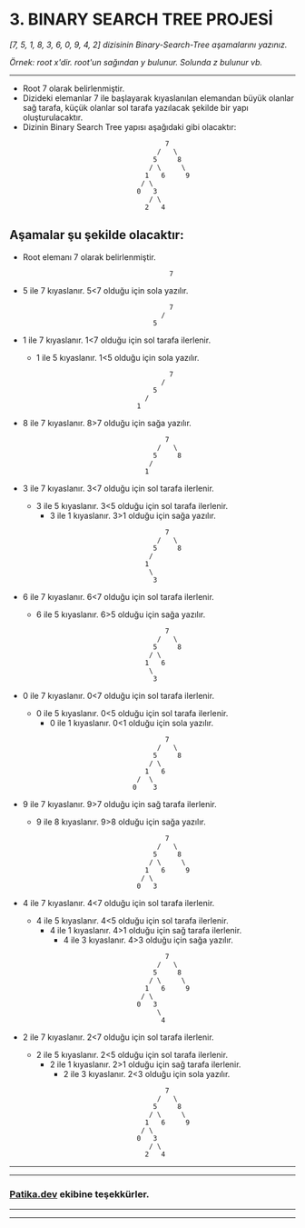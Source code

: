 ﻿# **3. BINARY SEARCH TREE PROJESİ**
*[7, 5, 1, 8, 3, 6, 0, 9, 4, 2] dizisinin Binary-Search-Tree aşamalarını yazınız.*

*Örnek: root x'dir. root'un sağından y bulunur. Solunda z bulunur vb.*

---
* Root 7 olarak belirlenmiştir.
* Dizideki elemanlar 7 ile başlayarak kıyaslanılan elemandan büyük olanlar sağ tarafa, küçük olanlar sol tarafa yazılacak şekilde bir yapı oluşturulacaktır.
* Dizinin Binary Search Tree yapısı aşağıdaki gibi olacaktır:
    ```
                                       7
                                     /   \
                                    5     8
                                   / \     \
                                  1   6     9
                                 / \
                                0   3
                                   / \
                                  2   4
    ```

## **Aşamalar şu şekilde olacaktır:**

* Root elemanı 7 olarak belirlenmiştir.
    ```
                                        7
    ```

* 5 ile 7 kıyaslanır. 5<7 olduğu için sola yazılır.
    ```
                                        7
                                      /
                                    5
    ```
* 1 ile 7 kıyaslanır. 1<7 olduğu için sol tarafa ilerlenir.
    * 1 ile 5 kıyaslanır. 1<5 olduğu için sola yazılır.
    ```
                                        7
                                      /
                                    5
                                  /
                                1
    ```
* 8 ile 7 kıyaslanır. 8>7 olduğu için sağa yazılır.
    ```
                                       7
                                     /   \
                                    5     8
                                   /
                                  1
    ```
* 3 ile 7 kıyaslanır. 3<7 olduğu için sol tarafa ilerlenir.
    * 3 ile 5 kıyaslanır. 3<5 olduğu için sol tarafa ilerlenir.
        * 3 ile 1 kıyaslanır. 3>1 olduğu için sağa yazılır.
    ```
                                       7
                                     /   \
                                    5     8
                                   /
                                  1
                                   \
                                    3
    ```
* 6 ile 7 kıyaslanır. 6<7 olduğu için sol tarafa ilerlenir.
    * 6 ile 5 kıyaslanır. 6>5 olduğu için sağa yazılır.
    ```
                                       7
                                     /   \
                                    5     8
                                   / \
                                  1   6
                                   \
                                    3
    ```
* 0 ile 7 kıyaslanır. 0<7 olduğu için sol tarafa ilerlenir.
    * 0 ile 5 kıyaslanır. 0<5 olduğu için sol tarafa ilerlenir.
        * 0 ile 1 kıyaslanır. 0<1 olduğu için sola yazılır.
    ```
                                       7
                                     /   \
                                    5     8
                                   / \
                                  1   6
                                /  \
                               0    3
    ```
* 9 ile 7 kıyaslanır. 9>7 olduğu için sağ tarafa ilerlenir.
    * 9 ile 8 kıyaslanır. 9>8 olduğu için sağa yazılır.
    ```
                                       7
                                     /   \
                                    5     8
                                   / \     \
                                  1   6     9
                                 / \
                                0   3
    ```
* 4 ile 7 kıyaslanır. 4<7 olduğu için sol tarafa ilerlenir.
    * 4 ile 5 kıyaslanır. 4<5 olduğu için sol tarafa ilerlenir.
        * 4 ile 1 kıyaslanır. 4>1 olduğu için sağ tarafa ilerlenir.
            * 4 ile 3 kıyaslanır. 4>3 olduğu için sağa yazılır.
    ```
                                       7
                                     /   \
                                    5     8
                                   / \     \
                                  1   6     9
                                 / \
                                0   3
                                     \
                                      4
    ```
* 2 ile 7 kıyaslanır. 2<7 olduğu için sol tarafa ilerlenir.
    * 2 ile 5 kıyaslanır. 2<5 olduğu için sol tarafa ilerlenir.
        * 2 ile 1 kıyaslanır. 2>1 olduğu için sağ tarafa ilerlenir.
            * 2 ile 3 kıyaslanır. 2<3 olduğu için sola yazılır.
    ```
                                       7
                                     /   \
                                    5     8
                                   / \     \
                                  1   6     9
                                 / \
                                0   3
                                   / \
                                  2   4
    ```




---
---
### **[Patika.dev](https://app.patika.dev/) ekibine teşekkürler.**
---
---
